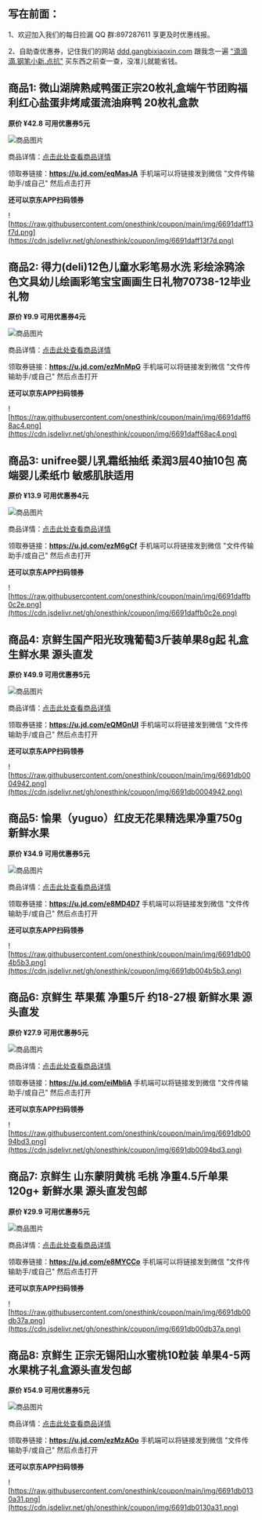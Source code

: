 ## 写在前面：

1、欢迎加入我们的每日捡漏 QQ 群:897287611 享更及时优惠线报。

2、自助查优惠券，记住我们的网站 [ddd.gangbixiaoxin.com](https://ddd.gangbixiaoxin.com) 跟我念一遍 ["滴滴滴.钢笔小新.点抗"](https://ddd.gangbixiaoxin.com) 买东西之前查一查，没准儿就能省钱。

## 商品1: 微山湖牌熟咸鸭蛋正宗20枚礼盒端午节团购福利红心盐蛋非烤咸蛋流油麻鸭 20枚礼盒款

**原价 ¥42.8 可用优惠券5元**

![商品图片](http://img14.360buyimg.com/n1/jfs/t1/152919/29/2325/129778/5f872e48E1fcf5f88/f44f63e944173b3d.jpg)

商品详情：[点击此处查看商品详情](https://union-click.jd.com/jdc?e=1003156031&amp;p=JF8BAa0JK1olXwMLUldYCUMeAF8IGloRXQUAUV1ZC0gQB19MRANLAjZbERscSkAJHTRQRA1CCVkdDwtCWhVLHTdNTwcKBENeCVAfUg8bRRZ-bjAcXHhKADc4YzRPAQtBGy4QJnNSOlwNSkJuShVtWyBIOwUGIwwdDFxXDxtxaz5hPmVAIAE9az90Vi1_GT9NOWJ2EigvUix1AhtOeD5lOGFYNBc-QEpwYSZ8WztdB1ZgHT4bfDJ0dRZrGwxhJGJgIz0uSDxIWQ9zfSdrCllpPzc5XgtwcWZQbDhyGHBrDg0pQSxXd258D1lgbU5fHF1fbj5cY2cLeCR0WAMKF1wKbw0bD18JK1gUXQELUllbAU4nM28IKxp7XQcGUV5VCksnAl8IHVgUVAQHUlZbCU4fM28AHGvC8L7X3u-IgPLDneffovzA1LrWytZtOHsUM28JGlkVWQEDVl5tOEsUM2w4RTUUDgABXVtUWyVKSzReRhxGH2gEUl1ZDEsUCl8KGloXXzYyZBgkfj58Cm52Uw98OG19DFw5QUtiBhR9SzUXDUQLLRcnbQtsXgkLHyxHHQIyVG4)

领取券链接：**https://u.jd.com/eqMasJA** 手机端可以将链接发到微信 "文件传输助手/或自己" 然后点击打开

**还可以京东APP扫码领券**

![https://raw.githubusercontent.com/onesthink/coupon/main/img/6691daff13f7d.png](https://cdn.jsdelivr.net/gh/onesthink/coupon/img/6691daff13f7d.png)

## 商品2: 得力(deli)12色儿童水彩笔易水洗 彩绘涂鸦涂色文具幼儿绘画彩笔宝宝画画生日礼物70738-12毕业礼物

**原价 ¥9.9 可用优惠券4元**

![商品图片](http://img14.360buyimg.com/n1/jfs/t1/232853/27/18225/162861/66558693Fb22878e6/6be57fb9942ca6d6.jpg)

商品详情：[点击此处查看商品详情](https://union-click.jd.com/jdc?e=1003156031&amp;p=JF8BAbgJK1olXwIDVFxUDk0QAl8IGloUXg4LVl5aDUInRzBQRQQlBENHFRxWFlVMWzBeTA9KQl1XSwwDVFVPRjtUBAJQAVsMFgQZBCtVaGxjaR1FIlZcLy4-Tx4XYz10eD9GOWgANitbSh9oWwxATQF8O1hyEhpKSEdjeh9tbChAAnBrKDwpUTxLexpsfDlMGwR0NlYuahJnRwx9YCt3FEBJNCxUbC9jUW18eVJ8P19lCCovbz1sYAxLbTJ1NHFbVAArfDxKVhZWQSwXBHF1Iz0BcDJjZhtrZAViX1RSIz0qX3tScRQKaQJJOGR7BAQCUSlueSp8bSx1UQoyVW5eCUsQCmkPHVIQbTYCVG4fZp-YpbuzsYyy69K20ofrk5K2l7iuvYKs3NKJ8m5cOEsRAG4BGV4TVQ8KV19tCEMQM7ilo46f7NOK7YrDgJyupLqBp4-L1TYyZF1tCEoWAW8MHFoXXTYyVF1tC3tJbW5bHVkVWAEBOgMVUx1KRSxAdV0TXAcDU1peOEkWAm0KK2slPURpVzUvThtoUzFzazhSCAZiBiI-bBhzbW1qbl1XCXlaNxYLUiJxXR9OX2sVbQ)

领取券链接：**https://u.jd.com/ezMnMpG** 手机端可以将链接发到微信 "文件传输助手/或自己" 然后点击打开

**还可以京东APP扫码领券**

![https://raw.githubusercontent.com/onesthink/coupon/main/img/6691daff68ac4.png](https://cdn.jsdelivr.net/gh/onesthink/coupon/img/6691daff68ac4.png)

## 商品3: unifree婴儿乳霜纸抽纸 柔润3层40抽10包 高端婴儿柔纸巾 敏感肌肤适用

**原价 ¥13.9 可用优惠券4元**

![商品图片](http://img14.360buyimg.com/n1/jfs/t1/231914/22/21895/97445/667f734dFec58d2bf/433761930b3cf5dc.jpg)

商品详情：[点击此处查看商品详情](https://union-click.jd.com/jdc?e=1003156031&amp;p=JF8BAasJK1olXwIDVl5ZCUkRBV8IGloUXAALVF5bD0InRzBQRQQlBENHFRxWFlVMWzBeTA9KQl1XSwwDVFVPRjtUBAJQAVsMFgQZBBYeAS9YfQxlGG8FUyNdYxNCemlBGSATD2gACFcgAS8eZzkAcl9rDQRqXT1KSEdjeh9tbChyHHBrIDwpQTRLexpvYjlMPQR1JlYtahJ_Rwx9YCl3FGZJNzxUWy9jY21_U1J2P1x1Cik_YBhsYAxLbTJhOHFhLxsqUjxKVhZJRS1wHHx1MzobcDJjZhtrZBphX3ZSIwcIX3t-cHEOXl1DLWZiFD1aYUhLXzJyZDJTUQoyVW5eCUsQCmkPHVIQbTYCVG4fZg1TWitfXxpFBRoBVV5UOEonA2kLGlIXWAMLVVleAHsXC2g4zPatiIyzgdbk3NWf1NavztKpiZiKZG5tC3sXAm4KG18SXAQCZG5dC3sUMzFmGggSWA8CV1kzVQNMVTgKHA17WwACU1ZeDUwnAW4JGVklbTZfXVwdWC1AcyphHFxoXW1aASdbQUlsBT1mGQccIA9mXToLACITfT8Kc1J2bQYy)

领取券链接：**https://u.jd.com/ezM6gCf** 手机端可以将链接发到微信 "文件传输助手/或自己" 然后点击打开

**还可以京东APP扫码领券**

![https://raw.githubusercontent.com/onesthink/coupon/main/img/6691daffb0c2e.png](https://cdn.jsdelivr.net/gh/onesthink/coupon/img/6691daffb0c2e.png)

## 商品4: 京鲜生国产阳光玫瑰葡萄3斤装单果8g起 礼盒 生鲜水果 源头直发

**原价 ¥49.9 可用优惠券5元**

![商品图片](http://img14.360buyimg.com/n1/jfs/t1/231424/9/23366/77955/668cca46F503463f6/f9eacd2ce381744a.jpg)

商品详情：[点击此处查看商品详情](https://union-click.jd.com/jdc?e=1003156031&amp;p=JF8BAZ4JK1olXDYCVV9dC0oRAmoOG1glGVlaCgFtUQ5SQi0DBUVOBVlUAwoCFxBCHD1WR0VNGFJeSwcYVBYZQTVMF1NnGnJlJxY1bk5PdC1DRz5PJVFEKD8YCyUVawsLaTpNPFt4Cj8YXxcXYwYfW1dhJHZnIz0ITDxIcwZ8UjhXJXNlLTwETklgS2dxeQFhGXJnLyw_CTdcdCcBcj9hDwR0Jlc_ahJ0QwxxQQhuPmVBICcpbj9keDB8QSxICH9DCjgWVTVzdB9BYyJhOHFLVAErYRlydxxdTGsQXmBlACIceC58dTBqRjxKI2ZELz0tBEcnAl8LGlsSVAAFUldYOHsXA19edVsUXAcHU1deD04nAl8IHVgUVAQHXV9eDU0TM28AHGvC8L7X3u-IgPLDneffovzA1LrWytZtOHsUM28JGlkVWQEDVl5tOEsUM2w4RTUUDgABXVtUWyVKSzReRhBNHWgEUl1ZDE0XB18KGloXXzYyZFYvTz9wcCdgfV5NKkRJCDsHcBxRfw5NGDUXNWIBJj8FaRZtXQ5NTAcVPW8yVG4)

领取券链接：**https://u.jd.com/eQMGnUl** 手机端可以将链接发到微信 "文件传输助手/或自己" 然后点击打开

**还可以京东APP扫码领券**

![https://raw.githubusercontent.com/onesthink/coupon/main/img/6691db0004942.png](https://cdn.jsdelivr.net/gh/onesthink/coupon/img/6691db0004942.png)

## 商品5: 愉果（yuguo）红皮无花果精选果净重750g 新鲜水果

**原价 ¥34.9 可用优惠券5元**

![商品图片](http://img14.360buyimg.com/n1/jfs/t6394/244/2307109536/410101/165de32d/595faf2cN8fd67a02.png)

商品详情：[点击此处查看商品详情](https://union-click.jd.com/jdc?e=1003156031&amp;p=JF8BAaQJK1olXwIDVl5fCkwWAV8IGV0QXwcDUV1fCHtTXDdWRGtMGENDFlVDFhBPXDlfTwQKBlMdBgABFhNSVzMXQh5JAAhADhpRXi1ySwgIcz5TDloACy4VABNtWyt_STlzMwRKEBc7YTNeXm5oewBLBFR2EkkdBD9ufwt8aDBRKW9iNykUaxxwcQx3Yj9cA2NaNyE9fyxTZyd_ZztPBFhnCz00axFeXApXbCRiPnIEIicLUDx0cCh8Yj98KU9LESYtYwBDShNSfSkVNGJmFQkpcTt3ehxBRyxKLW91DD5JCj4negtbTwx8Fn1nIwpcbThjZxVqGS1xGwoOZF9tC0oXBGYOHF0cWDYyVF5tSSUXC2sOGlolXDYCUl1cAUkSCm4NG1sWbQYKU26KpfPCid7dk-LBw47V7fmIgffDnec4K2sWbQYDVVxdDEwWAW84K1sWbQUyCjBcW0tAAG8JHTVIFV1UCF8eTCURBW8JGVwTXDYAVV9fCnsnMzlufhNyXW5nEg0BChRnS2dQYQNRKlRgMjBfQA9eZQZwUgYUPWZZCgcPfA0nA18)

领取券链接：**https://u.jd.com/e8MD4D7** 手机端可以将链接发到微信 "文件传输助手/或自己" 然后点击打开

**还可以京东APP扫码领券**

![https://raw.githubusercontent.com/onesthink/coupon/main/img/6691db004b5b3.png](https://cdn.jsdelivr.net/gh/onesthink/coupon/img/6691db004b5b3.png)

## 商品6: 京鲜生 苹果蕉 净重5斤 约18-27根 新鲜水果 源头直发

**原价 ¥27.9 可用优惠券5元**

![商品图片](http://img14.360buyimg.com/n1/jfs/t1/165898/11/38684/59694/6617a670F2a260c2d/d47a68a09e4c1171.jpg)

商品详情：[点击此处查看商品详情](https://union-click.jd.com/jdc?e=1003156031&amp;p=JF8BAZ4JK1olXDYCVV9dCU0QCm4KHFwlGVlaCgFtUQ5SQi0DBUVOBVlUAwoCFxBCHD1WR0VNGFJeSwcYVBYZQTVMF19uLQBmFwwcShNydg5gTStUGG4EUTdaayUVWDUAYABiAGZWIwcUfRVxRG8fW1dhJHZnIz06STwVVQp_UiRLJXNlLTwETklgS2dxeQFhGXJnLyw_CTdcdCcBcj9hDwR0Jlc_ahJ0QwxxQQhuPmVBICcpbj9keDB8QSxICH9DCjgWVTVzdB9BYyJhOHFLVAErYRlydxxdTGtHWABdETUlWihsZRltBT93L1ocSh4tBEcnAl8LGlsSVAAFUldYOHsXA19edVsUXAcHU1deD04nAl8IHVgUVAQHXV9bCE8QM28AHGvC8L7X3u-IgPLDneffovzA1LrWytZtOHsUM28JGlkVWQEDVl5tOEsUM2w4RTUUDg8EAw4NXyVKSzReR1kQAmgEUl5ZDE4UA18KGloXXzYyZFomeE1zQD1JWQNwKGdqAi4cTSMRBgYPeDUXBlwKLwUqVStDdDZBbgVzGgYyVG4)

领取券链接：**https://u.jd.com/eiMbliA** 手机端可以将链接发到微信 "文件传输助手/或自己" 然后点击打开

**还可以京东APP扫码领券**

![https://raw.githubusercontent.com/onesthink/coupon/main/img/6691db0094bd3.png](https://cdn.jsdelivr.net/gh/onesthink/coupon/img/6691db0094bd3.png)

## 商品7: 京鲜生 山东蒙阴黄桃 毛桃 净重4.5斤单果120g+ 新鲜水果 源头直发包邮

**原价 ¥29.9 可用优惠券5元**

![商品图片](http://img14.360buyimg.com/n1/jfs/t1/172761/6/44680/137925/6674f9ceF96e3598a/ef8859e2777e6f15.jpg)

商品详情：[点击此处查看商品详情](https://union-click.jd.com/jdc?e=1003156031&amp;p=JF8BAZ4JK1olXDYCVV9cD0sXAG0NElIlGVlaCgFtUQ5SQi0DBUVOBVlUAwoCFxBCHD1WR0VNGFJeSwcYVBYZQTVMF110XVIBNigkDjJKZBl4bw9LWmJXLycHdiUVRDxtegVxWl52P1sfS09-ZisfW1dhJHZnIy0iTz9uew98aFtJJXNlLTwETklgS2dxeQFhGXJnLyw_CTdcdCcBcj9hDwR0Jlc_ahJ0QwxxQQhuPmVBICcpbj9keDB8QSxICH9DCjgWVTVzdB9BYyJhOHFLVAErYRlydxxdTGtCBwJlLDkhUCtPQzhXbyB0HGBiUVstBEcnAl8LGlsSVAAFUldYOHsXA19edVsUXAcHU1deD04nAl8IHVgUVAQHXV5cD0ofM28AHGvC8L7X3u-IgPLDneffovzA1LrWytZtOHsUM28JGlkVWQEDVl5tOEsUM2w4RTUUDg4CV18PDiVKSzReR19XBGgEUl5cCkoSB18KGloXXzYyZFg8CB8UYRlxHSJIOnByIAoDDy9CeBZSZTUXGlVnNQA5DxNjaGpKWF98OEIyVG4)

领取券链接：**https://u.jd.com/e8MYCCo** 手机端可以将链接发到微信 "文件传输助手/或自己" 然后点击打开

**还可以京东APP扫码领券**

![https://raw.githubusercontent.com/onesthink/coupon/main/img/6691db00db37a.png](https://cdn.jsdelivr.net/gh/onesthink/coupon/img/6691db00db37a.png)

## 商品8: 京鲜生 正宗无锡阳山水蜜桃10粒装 单果4-5两 水果桃子礼盒源头直发包邮

**原价 ¥54.9 可用优惠券5元**

![商品图片](http://img14.360buyimg.com/n1/jfs/t1/209395/19/43503/74914/6670e7eaF95d4898c/3d5a844eec3d9b71.jpg)

商品详情：[点击此处查看商品详情](https://union-click.jd.com/jdc?e=1003156031&amp;p=JF8BAZkJK1olXDYHUV1dDUoVMytXQwVKbV9HER8fA1UJWDdXTQxBAhlZAUEPVhcJWypcR0RMGFpfWhwHTEd2QmxTbgIRK1lfXS1afxFOQxJPZSBpGH9sVio-eApuRQ9dHANNPH5nAwgAHwsbdAZoeCx2KkJ2Dik7aD9SXA1xcCd1KUQFMDcuayhzXWptYjBpKXF2XTwkVTdgZypPbDlxDX9wNxkqcT91dwx_Wi1sIV5qCzoufwBWUw1vbxhwB3JgIy02VD1uVQt_aCxXJXYWVitJCj4nYzd2EhMRPWZgLURZWygTeDBXEgdxLQoOZF9tC0oXBGYOHF0cWDYyVF5tXiUXAm4JHlwcXgEHZF9tCE0UAmYKHlIVWA4KVG5dAEwn1MKwztGkiI67gMDV3_Kw1ua0z8WdbTYyV25dCUoVA2sPGlkVbTYCV25eOBV5AjwPHlMUVFRsCRYGXhcfBDZmHV0VWA4HVVhtCkoWAW04K2t0HAVZIQdZfhRKChwPbAFMHXtFKiUhTTJ5ARtraxpsG2ZXUwYFaTNyVDlVK1sl)

领取券链接：**https://u.jd.com/ezMzAOo** 手机端可以将链接发到微信 "文件传输助手/或自己" 然后点击打开

**还可以京东APP扫码领券**

![https://raw.githubusercontent.com/onesthink/coupon/main/img/6691db0130a31.png](https://cdn.jsdelivr.net/gh/onesthink/coupon/img/6691db0130a31.png)

